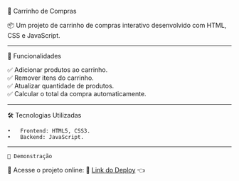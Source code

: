 🛒 Carrinho de Compras

📦 Um projeto de carrinho de compras interativo desenvolvido com HTML, CSS e JavaScript.

---

🚀 Funcionalidades

✅ Adicionar produtos ao carrinho.  
✅ Remover itens do carrinho.  
✅ Atualizar quantidade de produtos.  
✅ Calcular o total da compra automaticamente.  

---


🛠️ Tecnologias Utilizadas

	•	Frontend: HTML5, CSS3.  
	•	Backend: JavaScript.  

---

    🎥 Demonstração

📌 Acesse o projeto online: 🔗 [Link do Deploy](https://projeto-carrinho-de-compras-seven.vercel.app/) 👈
 
 
